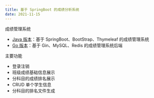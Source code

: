 ```yaml
---
title: 基于 SpringBoot 的成绩分析系统
date: 2021-11-15
---
```


成绩管理系统

- [Java 版本](https://github.com/northboat/Performance-Management/blob/main/java/README.md)：基于 SpringBoot、BootStrap、Thymeleaf 的成绩管理系统
- [Go 版本](https://github.com/northboat/Performance-Management/blob/main/go/README.md)：基于 Gin、MySQL、Redis 的成绩管理系统后端

主要功能

- 登录注销
- 班级成绩基础信息展示
- 分科目的成绩排名展示
- CRUD 单个学生信息
- 分科目的排名文件生成